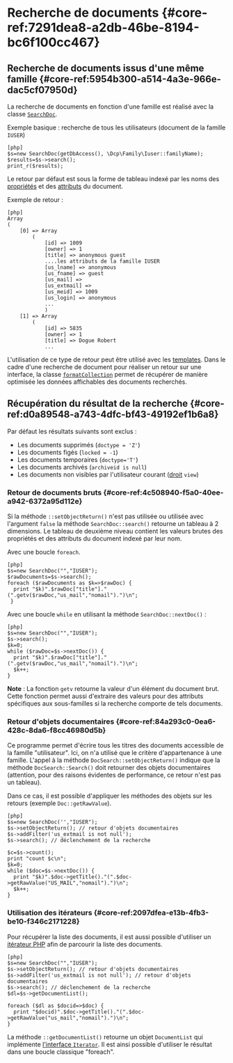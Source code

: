 # Recherche de documents {#core-ref:7291dea8-a2db-46be-8194-bc6f100cc467}

## Recherche de documents issus d'une même famille  {#core-ref:5954b300-a514-4a3e-966e-dac5cf07950d}

La recherche de documents en fonction d'une famille est réalisé avec la classe
[`SearchDoc`][searchdoc].

Exemple basique : recherche de tous les utilisateurs (document de la famille
`IUSER`)

    [php]
    $s=new SearchDoc(getDbAccess(), \Dcp\Family\Iuser::familyName);
    $results=$s->search();
    print_r($results);

Le retour par défaut est sous la forme de tableau indexé par les noms des
[propriétés][propdoc] et des [attributs][docattributs] du document.

Exemple de retour :

    [php]
    Array
    (
        [0] => Array
            (
                [id] => 1009
                [owner] => 1
                [title] => anonymous guest
                ....les attributs de la famille IUSER
                [us_lname] => anonymous
                [us_fname] => guest
                [us_mail] => 
                [us_extmail] => 
                [us_meid] => 1009
                [us_login] => anonymous
                ...
                )
        [1] => Array
            (
                [id] => 5835
                [owner] => 1
                [title] => Dogue Robert
                ...

L'utilisation de ce type de retour peut être utilisé avec les
[templates][layoutblock]. Dans le cadre d'une recherche de document pour
réaliser un retour sur une interface, la classe
[`formatCollection`][formatcollection] permet de récupérer de manière optimisée
les données affichables des documents recherchés.

## Récupération du résultat de la recherche {#core-ref:d0a89548-a743-4dfc-bf43-49192ef1b6a8}

Par défaut les résultats suivants sont exclus :

*   Les documents supprimés (`doctype = 'Z'`)
*   Les documents figés (`locked = -1`)
*   Les documents temporaires (`doctype='T'`)
*   Les documents archivés (`archiveid is null`)
*   Les documents non visibles par l'utilisateur courant ([droit][docacl] `view`)

### Retour de documents bruts  {#core-ref:4c508940-f5a0-40ee-a942-6372a95d112e}

Si la méthode `::setObjectReturn()` n'est pas utilisée ou utilisée avec l'argument
`false` la méthode `SearchDoc::search()` retourne un tableau à 2 dimensions. Le
tableau de deuxième niveau contient les valeurs brutes des propriétés et des
attributs du document indexé par leur nom.

Avec une boucle `foreach`.

    [php]
    $s=new SearchDoc("","IUSER");
    $rawDocuments=$s->search();
    foreach ($rawDocuments as $k=>$rawDoc) {
      print "$k)".$rawDoc["title"]."(".getv($rawDoc,"us_mail","nomail").")\n";
     }

Avec une boucle `while` en utilisant la méthode `SearchDoc::nextDoc()` : 

    [php]
    $s=new SearchDoc("","IUSER");
    $s->search();
    $k=0;
    while ($rawDoc=$s->nextDoc()) { 
      print "$k)".$rawDoc["title"]."(".getv($rawDoc,"us_mail","nomail").")\n";
      $k++;  
    }

**Note** : La fonction `getv` retourne la valeur d'un élément du document brut.
Cette fonction permet aussi d'extraire des valeurs pour des attributs
spécifiques aux sous-familles si la recherche comporte de tels documents.

### Retour d'objets documentaires {#core-ref:84a293c0-0ea6-428c-8da6-f8cc46980d5b}

Ce programme permet d'écrire tous les titres des documents accessible de la
famille "utilisateur". Ici, on n'a utilisé que le critère d'appartenance à une
famille.  L'appel à la méthode `DocSearch::setObjectReturn()` indique que la
méthode `DocSearch::Search()` doit retourner des objets documentaires
(attention, pour des raisons évidentes de performance, ce retour n'est pas un
tableau).

Dans ce cas, il est possible d'appliquer les méthodes des objets sur les retours
(exemple `Doc::getRawValue`).

    [php]
    $s=new SearchDoc('',"IUSER");
    $s->setObjectReturn(); // retour d'objets documentaires
    $s->addFilter('us_extmail is not null'); 
    $s->search(); // déclenchement de la recherche
    
    $c=$s->count();
    print "count $c\n";
    $k=0;
    while ($doc=$s->nextDoc()) {
      print "$k)".$doc->getTitle()."(".$doc->getRawValue("US_MAIL","nomail").")\n";
      $k++; 
    }

### Utilisation des itérateurs {#core-ref:2097dfea-e13b-4fb3-be10-f346c2171228}

Pour récupérer la liste des documents, il est aussi possible d'utiliser un
[itérateur PHP][phpiterator] afin de parcourir la liste des documents.

    [php]
    $s=new SearchDoc("","IUSER");
    $s->setObjectReturn(); // retour d'objets documentaires
    $s->addFilter('us_extmail is not null'); // retour d'objets documentaires
    $s->search(); // déclenchement de la recherche
    $dl=$s->getDocumentList();
    
    foreach ($dl as $docid=>$doc) {
      print "$docid)".$doc->getTitle()."(".$doc->getRawValue("us_mail","nomail").")\n";
    }
 
La méthode `::getDocumentList()` retourne un objet `DocumentList` qui implémente
[l'interface `Iterator`][phpiterator]. Il est ainsi possible d'utiliser le
résultat dans une boucle classique "foreach".

<!-- link -->
[searchdoc]:        #core-ref:a5216d5c-4e0f-4e3c-9553-7cbfda6b3255
[propdoc]:          #core-ref:9aa8edfa-2f2a-11e2-aaec-838a12b40353 "Liste des propriétés du document"
[layoutblock]:      #core-ref:587b563e-7371-469f-9d1e-350607056c73
[formatcollection]: #core-ref:74ce9ce4-8e4e-42ee-a0df-415eb6897a81
[pgop]:             http://www.postgresql.org/docs/9.1/static/functions.html "Opérateurs Postgresql 9.1"
[docattributs]:     #core-ref:4e167170-33ed-11e2-8134-a7f43955d6f3
[attdocid]:         #core-ref:d461d5f5-b635-47a0-944d-473c227587ab
[phpiterator]:      http://php.net/manual/fr/class.iterator.php "Interface Iterator"
[docacl]:           #core-ref:a99dcc5f-f42f-4574-bbfa-d7bb0573c95d "Droits du document"